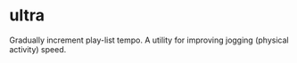 # ultra
Gradually increment play-list tempo. A utility for improving jogging (physical activity) speed.
